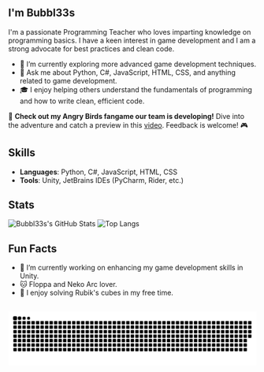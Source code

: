 ## I'm Bubbl33s
I'm a passionate Programming Teacher who loves imparting knowledge on programming basics. I have a keen interest in game development and I am a strong advocate for best practices and clean code.

- 🌱 I’m currently exploring more advanced game development techniques.
- 💬 Ask me about Python, C#, JavaScript, HTML, CSS, and anything related to game development.
- 🎓 I enjoy helping others understand the fundamentals of programming and how to write clean, efficient code.

🚀 **Check out my Angry Birds fangame our team is developing!** Dive into the adventure and catch a preview in this [video](https://www.youtube.com/watch?v=axqPHBmamI4). Feedback is welcome! 🎮


## Skills
- **Languages**: Python, C#, JavaScript, HTML, CSS
- **Tools**: Unity, JetBrains IDEs (PyCharm, Rider, etc.)

## Stats
![Bubbl33s's GitHub Stats](https://github-readme-stats.vercel.app/api?username=Bubbl33s&show_icons=true&theme=omni)
![Top Langs](https://github-readme-stats.vercel.app/api/top-langs/?username=Bubbl33s&layout=compact&theme=omni)

## Fun Facts
- 🔭 I’m currently working on enhancing my game development skills in Unity.
- 🐱 Floppa and Neko Arc lover.
- 🧩 I enjoy solving Rubik's cubes in my free time.

##
![snake](https://github.com/AM27TH/AM27TH/blob/output/github-contribution-grid-snake.svg)
